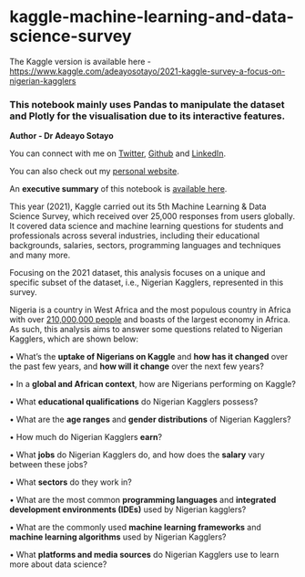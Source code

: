 # kaggle-machine-learning-and-data-science-survey

The Kaggle version is available here - https://www.kaggle.com/adeayosotayo/2021-kaggle-survey-a-focus-on-nigerian-kagglers

### This notebook mainly uses **Pandas** to manipulate the dataset and **Plotly** for the visualisation due to its interactive features.

**Author - Dr Adeayo Sotayo**

You can connect with me on [Twitter](https://twitter.com/drsotayo), [Github](https://github.com/drsotayo) and [LinkedIn](https://www.linkedin.com/in/adeayosotayo/).

You can also check out my [personal website](https://www.drsotayo.com/).

An **executive summary** of this notebook is [available here](https://www.drsotayo.com/wp-content/uploads/2021/11/2021-Kaggle-Survey-A-focus-on-Nigerian-Kagglers.pdf). 


This year (2021), Kaggle carried out its 5th Machine Learning & Data Science Survey, which received over 25,000 responses from users globally. It covered data science and machine learning questions for students and professionals across several industries, including their educational backgrounds, salaries, sectors, programming languages and techniques and many more. 

Focusing on the 2021 dataset, this analysis focuses on a unique and specific subset of the dataset, i.e., Nigerian Kagglers, represented in this survey.

Nigeria is a country in West Africa and the most populous country in Africa with over [210,000,000 people](https://www.worldometers.info/world-population/nigeria-population/) and boasts of the largest economy in Africa. As such, this analysis aims to answer some questions related to Nigerian Kagglers, which are shown below: 

•	What’s the **uptake of Nigerians on Kaggle** and **how has it changed** over the past few years, and **how will it change** over the next few years? 

•	In a **global and African context**, how are Nigerians performing on Kaggle?

•	What **educational qualifications** do Nigerian Kagglers possess?

•	What are the **age ranges** and **gender distributions** of Nigerian Kagglers?

•	How much do Nigerian Kagglers **earn**? 

•	What **jobs** do Nigerian Kagglers do, and how does the **salary** vary between these jobs?

•	What **sectors** do they work in?

•	What are the most common **programming languages** and **integrated development environments (IDEs)** used by Nigerian kagglers?

•	What are the commonly used **machine learning frameworks** and **machine learning algorithms** used by Nigerian Kagglers? 

•	What **platforms and media sources** do Nigerian Kagglers use to learn more about data science? 

